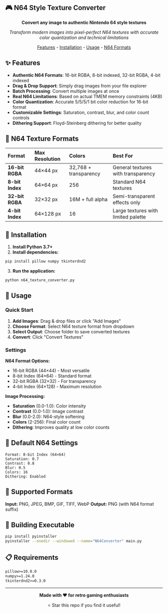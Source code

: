 
## 🎮 N64 Style Texture Converter
<div align="center">




**Convert any image to authentic Nintendo 64 style textures**

*Transform modern images into pixel-perfect N64 textures with accurate color quantization and technical limitations*

[Features](#-features) -  [Installation](#-installation) -  [Usage](#-usage) -  [N64 Formats](#-n64-texture-formats)

</div>

## ✨ Features

- **Authentic N64 Formats**: 16-bit RGBA, 8-bit indexed, 32-bit RGBA, 4-bit indexed
- **Drag \& Drop Support**: Simply drag images from your file explorer
- **Batch Processing**: Convert multiple images at once
- **Real N64 Limitations**: Based on actual TMEM memory constraints (4KB)
- **Color Quantization**: Accurate 5/5/5/1 bit color reduction for 16-bit format
- **Customizable Settings**: Saturation, contrast, blur, and color count controls
- **Dithering Support**: Floyd-Steinberg dithering for better quality


## 🎨 N64 Texture Formats

| Format | Max Resolution | Colors | Best For |
| :-- | :-- | :-- | :-- |
| **16-bit RGBA** | 44×44 px | 32,768 + transparency | General textures with transparency |
| **8-bit Index** | 64×64 px | 256 | Standard N64 textures |
| **32-bit RGBA** | 32×32 px | 16M + full alpha | Semi-transparent effects only |
| **4-bit Index** | 64×128 px | 16 | Large textures with limited palette |

## 🚀 Installation

1. **Install Python 3.7+**
2. **Install dependencies:**
```bash
pip install pillow numpy tkinterdnd2
```

3. **Run the application:**
```bash
python n64_texture_converter.py
```


## 📖 Usage

### Quick Start

1. **Add Images**: Drag \& drop files or click "Add Images"
2. **Choose Format**: Select N64 texture format from dropdown
3. **Select Output**: Choose folder to save converted textures
4. **Convert**: Click "Convert Textures"

### Settings

**N64 Format Options:**

- 16-bit RGBA (44×44) - Most versatile
- 8-bit Index (64×64) - Standard format
- 32-bit RGBA (32×32) - For transparency
- 4-bit Index (64×128) - Maximum resolution

**Image Processing:**

- **Saturation** (0.0-1.0): Color intensity
- **Contrast** (0.0-1.0): Image contrast
- **Blur** (0.0-2.0): N64-style softening
- **Colors** (2-256): Final color count
- **Dithering**: Improves quality at low color counts


## 🎯 Default N64 Settings

```
Format: 8-bit Index (64×64)
Saturation: 0.7
Contrast: 0.8
Blur: 0.5
Colors: 16
Dithering: Enabled
```


## 📁 Supported Formats

**Input:** PNG, JPEG, BMP, GIF, TIFF, WebP
**Output:** PNG (with N64 format suffix)

## 🔧 Building Executable

```bash
pip install pyinstaller
pyinstaller --onedir --windowed --name="N64Converter" main.py
```


## 📋 Requirements

```txt
pillow>=10.0.0
numpy>=1.24.0
tkinterdnd2>=0.3.0
```


***

<div align="center">

**Made with ❤️ for retro gaming enthusiasts**

⭐ Star this repo if you find it useful!

</div>
